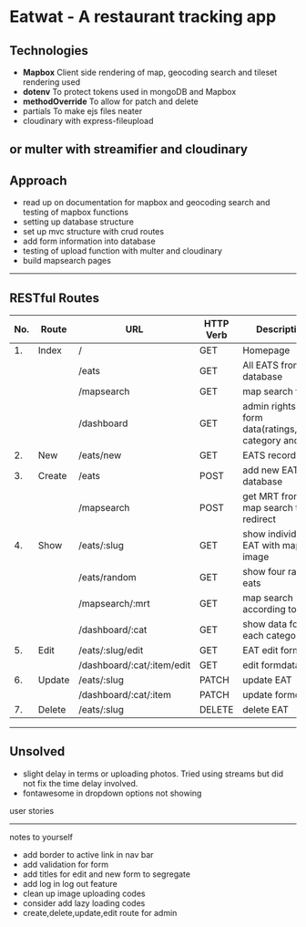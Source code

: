 # Eatwat - A restaurant tracking app

## Technologies
- **Mapbox** Client side rendering of map, geocoding search and tileset rendering used
- **dotenv** To protect tokens used in mongoDB and Mapbox
- **methodOverride** To allow for patch and delete 
- partials
To make ejs files neater
- cloudinary with express-fileupload

or 
multer with streamifier and cloudinary 
- 

## Approach
* read up on documentation for mapbox and geocoding search and testing of mapbox functions
* setting up database structure
* set up mvc structure with crud routes
* add form information into database
* testing of upload function with multer and cloudinary
* build mapsearch pages


------------------------------------------

## RESTful Routes

|No.|Route      | URL                   | HTTP Verb |Description
|--|------------|-----------------------|-----------|------------ 
|1.| Index      |  /                    | GET       | Homepage
|  |            |  /eats                | GET       | All EATS from database
|  |            |  /mapsearch           | GET       | map search form
|  |            |  /dashboard           | GET       | admin rights to form data(ratings,price, category and mrt)
|2.| New        |  /eats/new            | GET       | EATS record form
|3.| Create     |  /eats                | POST      | add new EAT to database
|  |            |  /mapsearch           | POST      | get MRT from map search then redirect
|4.| Show       |  /eats/:slug          | GET       | show individual EAT with map and image
|  |            |  /eats/random         | GET       | show four random eats
|  |            |  /mapsearch/:mrt      | GET       | map search according to mrt
|  |            |  /dashboard/:cat      | GET       | show data for each category
|5.| Edit       |  /eats/:slug/edit     | GET       | EAT edit form
|  |            |  /dashboard/:cat/:item/edit | GET       | edit formdata
|6.| Update     |  /eats/:slug          | PATCH     | update EAT
|  |            |  /dashboard/:cat/:item| PATCH     | update formdata
|7.| Delete     |  /eats/:slug          | DELETE    | delete EAT



------------------------------------------
## Unsolved
* slight delay in terms or uploading photos. Tried using streams but did not fix the time delay involved.
* fontawesome in dropdown options not showing


user stories

-----------------------------------------
notes to yourself 
- add border to active link in nav bar
- add validation for form
- add titles for edit and new form to segregate
- add log in log out feature
- clean up image uploading codes
- consider add lazy loading codes
- create,delete,update,edit route for admin
